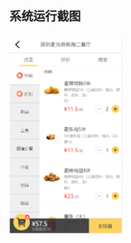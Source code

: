 ## 系统运行截图

<img src="https://github.com/sailyw/waimai/blob/master/img/A0F8V_YMFC$77%5BTJK%5D3M6E7.png?raw=true" width = "200" height = "" alt="图片名称" 
align=center>

